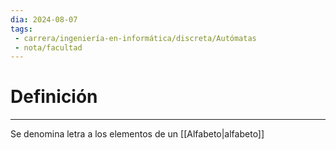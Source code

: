 ```yaml
---
dia: 2024-08-07
tags: 
 - carrera/ingeniería-en-informática/discreta/Autómatas
 - nota/facultad
---
```

# Definición
---
Se denomina letra a los elementos de un [[Alfabeto|alfabeto]]